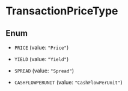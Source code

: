 

# TransactionPriceType

## Enum


* `PRICE` (value: `"Price"`)

* `YIELD` (value: `"Yield"`)

* `SPREAD` (value: `"Spread"`)

* `CASHFLOWPERUNIT` (value: `"CashFlowPerUnit"`)



